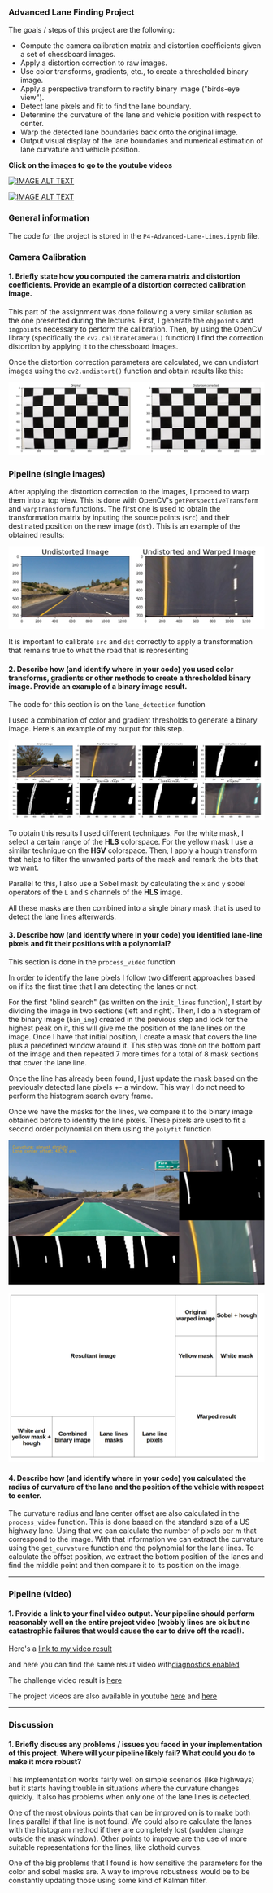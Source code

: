 ### **Advanced Lane Finding Project**

The goals / steps of this project are the following:

* Compute the camera calibration matrix and distortion coefficients given a set of chessboard images.
* Apply a distortion correction to raw images.
* Use color transforms, gradients, etc., to create a thresholded binary image.
* Apply a perspective transform to rectify binary image ("birds-eye view").
* Detect lane pixels and fit to find the lane boundary.
* Determine the curvature of the lane and vehicle position with respect to center.
* Warp the detected lane boundaries back onto the original image.
* Output visual display of the lane boundaries and numerical estimation of lane curvature and vehicle position.

[//]: # (Image References)

[cam_cal]: ./assets/cal1.png "Undistorted"
[warped]: ./assets/warped.png "Road Transformed"
[img_pipe]: ./assets/img_pipeline.png "Single img pipeline"
[diag]: ./assets/diag.png "diagnostics image"
[diag_key]: ./assets/diag_key.png "diagnostics image key"
[image6]: ./examples/example_output.jpg "Output"

**Click on the images to go to the youtube videos**

[![IMAGE ALT TEXT](http://img.youtube.com/vi/rWMSQBUa7xs/0.jpg)](https://www.youtube.com/watch?v=rWMSQBUa7xs "Project video with diagnostics")


[![IMAGE ALT TEXT](http://img.youtube.com/vi/sYCWNlfFtqQ/0.jpg)](https://youtu.be/sYCWNlfFtqQ "Project video with diagnostics")





### General information
The code for the project is stored in the `P4-Advanced-Lane-Lines.ipynb` file.
### Camera Calibration

#### 1. Briefly state how you computed the camera matrix and distortion coefficients. Provide an example of a distortion corrected calibration image.

This part of the assignment was done following a very similar solution as the one presented during the lectures. First, I generate the `objpoints` and `imgpoints` necessary to perform the calibration. Then, by using the OpenCV library (specifically the `cv2.calibrateCamera()` function) I find the correction distortion by applying it to the chessboard images.

Once the distortion correction parameters are calculated, we can undistort images using the  `cv2.undistort()` function and obtain results like this:

![alt text][cam_cal]

### Pipeline (single images)

After applying the distortion correction to the images, I proceed to warp them into a top view. This is done with OpenCV's `getPerspectiveTransform` and `warpTransform` functions. The first one is used to obtain the transformation matrix by inputing the source points (`src`) and their destinated position on the new image (`dst`). This is an example of the obtained results:

![alt text][warped]

It is important to calibrate `src` and `dst` correctly to apply a transformation that remains true to what the road that is representing

#### 2. Describe how (and identify where in your code) you used color transforms, gradients or other methods to create a thresholded binary image.  Provide an example of a binary image result.

The code for this section is on the `lane_detection` function

I used a combination of color and gradient thresholds to generate a binary image. Here's an example of my output for this step.

![alt text][img_pipe]

To obtain this results I used different techniques. For the white mask, I select a certain range of the **HLS** colorspace. For the yellow mask I use a similar technique on the **HSV** colorspace. Then, I apply a hough transform that helps to filter the unwanted parts of the mask and remark the bits that we want.

Parallel to this, I also use a Sobel mask by calculating the `x` and `y` sobel operators of the `L` and `S` channels of the **HLS** image.

All these masks are then combined into a single binary mask that is used to detect the lane lines afterwards.


#### 3. Describe how (and identify where in your code) you identified lane-line pixels and fit their positions with a polynomial?

This section is done in the `process_video` function

In order to identify the lane pixels I follow two different approaches based on if its the first time that I am detecting the lanes or not.

For the first "blind search" (as written on the `init_lines` function), I start by dividing the image in two sections (left and right). Then, I do a histogram of the binary image (`bin_img`) created in the previous step and look for the highest peak on it, this will give me the position of the lane lines on the image. Once I have that initial position, I create a mask that covers the line plus a predefined window around it. This step was done on the bottom part of the image and then repeated 7 more times for a total of 8 mask sections that cover the lane line.

Once the line has already been found, I just update the mask based on the previously detected lane pixels +- a window. This way I do not need to perform the histogram search every frame.

Once we have the masks for the lines, we compare it to the binary image obtained before to identify the line pixels. These pixels are used to fit a second order polynomial on them using the `polyfit` function


![alt text][diag]


![diag_key]





#### 4. Describe how (and identify where in your code) you calculated the radius of curvature of the lane and the position of the vehicle with respect to center.

The curvature radius and lane center offset are also calculated in the `process_video` function. This is done based on the standard size of a US highway lane. Using that we can calculate the number of pixels per m that correspond to the image. With that information we can extract the curvature using the `get_curvature` function and the polynomial for the lane lines.  To calculate the offset position, we extract the bottom position of the lanes and find the middle point and then compare it to its position on the image.


---

### Pipeline (video)

#### 1. Provide a link to your final video output.  Your pipeline should perform reasonably well on the entire project video (wobbly lines are ok but no catastrophic failures that would cause the car to drive off the road!).

Here's a [link to my video result](./output/project_video_output.mp4)

and here you can find the same result video with[diagnostics enabled](./output/project_video_output_diag.mp4)

The challenge video result is [here](./output/challenge_video_output.mp4)

The project videos are also available in youtube [here](https://www.youtube.com/watch?v=rWMSQBUa7xs&feature=youtu.be) and [here](https://www.youtube.com/watch?v=sYCWNlfFtqQ)

---

### Discussion

#### 1. Briefly discuss any problems / issues you faced in your implementation of this project.  Where will your pipeline likely fail?  What could you do to make it more robust?

This implementation works fairly well on simple scenarios (like highways) but it starts having trouble in situations where the curvature changes quickly. It also has problems when only one of the lane lines is detected.

One of the most obvious points that can be improved on is to make both lines parallel if that line is not found. We could also re calculate the lanes with the histogram method if they are completely lost (sudden change outside the mask window). Other points to improve are the use of more suitable representations for the lines, like clothoid curves.

One of the big problems that I found is how sensitive the parameters for the color and sobel masks are. A way to improve robustness would be to be constantly updating those using some kind of Kalman filter.
